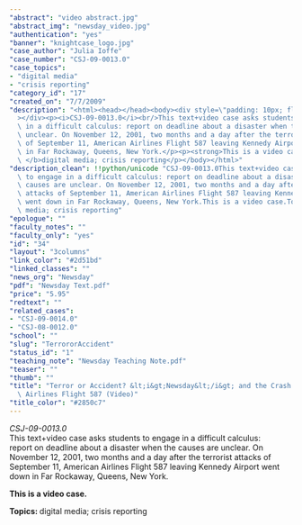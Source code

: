 ```yaml
---
"abstract": "video abstract.jpg"
"abstract_img": "newsday_video.jpg"
"authentication": "yes"
"banner": "knightcase_logo.jpg"
"case_author": "Julia Ioffe"
"case_number": "CSJ-09-0013.0"
"case_topics":
- "digital media"
- "crisis reporting"
"category_id": "17"
"created_on": "7/7/2009"
"description": "<html><head></head><body><div style=\"padding: 10px; float: right;\"\
  ></div><p><i>CSJ-09-0013.0</i><br/>This text+video case asks students to engage\
  \ in a difficult calculus: report on deadline about a disaster when the causes are\
  \ unclear. On November 12, 2001, two months and a day after the terrorist attacks\
  \ of September 11, American Airlines Flight 587 leaving Kennedy Airport went down\
  \ in Far Rockaway, Queens, New York.</p><p><strong>This is a video case.</strong></p><p><b>Topics:\
  \ </b>digital media; crisis reporting</p></body></html>"
"description_clean": !!python/unicode "CSJ-09-0013.0This text+video case asks students\
  \ to engage in a difficult calculus: report on deadline about a disaster when the\
  \ causes are unclear. On November 12, 2001, two months and a day after the terrorist\
  \ attacks of September 11, American Airlines Flight 587 leaving Kennedy Airport\
  \ went down in Far Rockaway, Queens, New York.This is a video case.Topics: digital\
  \ media; crisis reporting"
"epologue": ""
"faculty_notes": ""
"faculty_only": "yes"
"id": "34"
"layout": "3columns"
"link_color": "#2d51bd"
"linked_classes": ""
"news_org": "Newsday"
"pdf": "Newsday Text.pdf"
"price": "5.95"
"redtext": ""
"related_cases":
- "CSJ-09-0014.0"
- "CSJ-08-0012.0"
"school": ""
"slug": "TerrororAccident"
"status_id": "1"
"teaching_note": "Newsday Teaching Note.pdf"
"teaser": ""
"thumb": ""
"title": "Terror or Accident? &lt;i&gt;Newsday&lt;/i&gt; and the Crash of American\
  \ Airlines Flight 587 (Video)"
"title_color": "#2850c7"
---
```

<html><head></head><body><div style="padding: 10px; float: right;"></div><p><i>CSJ-09-0013.0</i><br/>This text+video case asks students to engage in a difficult calculus: report on deadline about a disaster when the causes are unclear. On November 12, 2001, two months and a day after the terrorist attacks of September 11, American Airlines Flight 587 leaving Kennedy Airport went down in Far Rockaway, Queens, New York.</p><p><strong>This is a video case.</strong></p><p><b>Topics: </b>digital media; crisis reporting</p></body></html>

